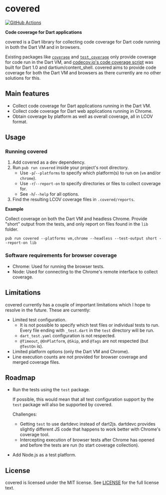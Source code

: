 # covered
[![GitHub Actions](https://github.com/Komposten/covered/workflows/build/badge.svg)](https://github.com/Komposten/covered/actions)

**Code coverage for Dart applications**

covered is a Dart library for collecting code coverage for Dart code running in both the Dart VM and in browsers.

Existing packages like [`coverage`](https://pub.dev/packages/coverage) and [`test_coverage`](https://pub.dev/packages?q=test_coverage) only provide coverage for code run in the Dart VM, and [codecov.io's code coverage script](https://github.com/codecov/dart/blob/master/bin/src/coverage.dart) was built for Dart 1.0 and dartium/content_shell. covered aims to provide code coverage for both the Dart VM and browsers as there currently are no other solutions for this.

## Main features
- Collect code coverage for Dart applications running in the Dart VM.
- Collect code coverage for Dart web applications running in Chrome.
- Obtain coverage by platform as well as overall coverage, all in LCOV format.

## Usage
### Running covered
1) Add covered as a dev dependency.
2) Run `pub run covered` inside your project's root directory.
    * Use `-p`/`--platforms` to specify which platform(s) to run on (`vm` and/or `chrome`).
    * Use `-r`/`--report-on` to specify directories or files to collect coverage for.
    * See `-h`/`--help` for all options.
3) Find the resulting LCOV coverage files in `.covered/reports`.

**Example**

Collect coverage on both the Dart VM and headless Chrome. Provide "short" output from the tests, and only report on files found in the `lib` folder.

```
pub run covered --platforms vm,chrome --headless --test-output short --report-on lib
```

### Software requirements for browser coverage
* Chrome: Used for running the browser tests.
* Node: Used for connecting to the Chrome's remote interface to collect coverage.

## Limitations
covered currently has a couple of important limitations which I hope to resolve in the future. These are currently:
* Limited test configuration.
    * It is not possible to specify which test files or individual tests to run. Every file ending with `_test.dart` in the `test` directory will be run.
    * `dart_test.yaml` configuration is not respected.
    * `@Timeout`, `@OnPlatform`, `@Skip`, and `@Tags` are not respected (but `@TestOn` is).
* Limited platform options (only the Dart VM and Chrome).
* Line execution counts are not provided for browser coverage and merged coverage files.

## Roadmap
* Run the tests using the `test` package.

  If possible, this would mean that all test configuration support by the `test` package will also be supported by covered.
  
  Challenges:
  * Getting `test` to use dartdevc instead of dart2js. dartdevc provides slightly different JS code that happens to work better with Chrome's coverage tool.
  * Intercepting execution of browser tests after Chrome has opened and before the tests are run (to start coverage collection).
* Add Node.js as a test platform.

## License
covered is licensed under the MIT license. See [LICENSE](https://github.com/Komposten/covered/blob/master/LICENSE) for the full license text.
